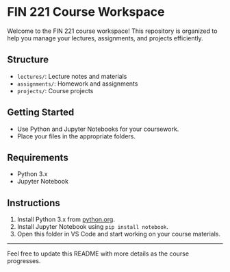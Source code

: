 # FIN 221 Course Workspace

Welcome to the FIN 221 course workspace! This repository is organized to help you manage your lectures, assignments, and projects efficiently.

## Structure
- `lectures/`: Lecture notes and materials
- `assignments/`: Homework and assignments
- `projects/`: Course projects

## Getting Started
- Use Python and Jupyter Notebooks for your coursework.
- Place your files in the appropriate folders.

## Requirements
- Python 3.x
- Jupyter Notebook

## Instructions
1. Install Python 3.x from [python.org](https://www.python.org/).
2. Install Jupyter Notebook using `pip install notebook`.
3. Open this folder in VS Code and start working on your course materials.

---

Feel free to update this README with more details as the course progresses.
